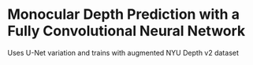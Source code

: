 # Monocular Depth Prediction with a Fully Convolutional Neural Network
Uses U-Net variation and trains with augmented NYU Depth v2 dataset
